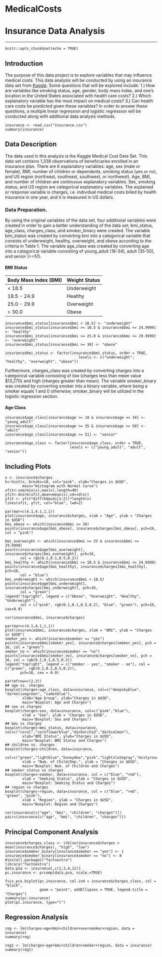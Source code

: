 # MedicalCosts
# Insurance Data Analysis
---
```{r setup, include=FALSE}
knitr::opts_chunk$set(echo = TRUE)
```
## Introduction
The purpose of this data project is to explore variables that may influence medical costs. This data analysis will be conducted by using an insurance data set from [Kaggle](www.kaggle.com/mirichoi0218/insurance). Some questions that will be explored include: 1.) How are variables like smoking status, age, gender, body mass index, and one’s location in the United States associated with health care costs? 2.) Which explanatory variable has the most impact on medical costs? 3.) Can health care costs be predicted given these variables? In order to answer these questions, a multiple linear regression and logistic regression will be conducted along with additional data analysis methods.
```{r}
insurance <- read.csv("insurance.csv")
summary(insurance)
```
## Data Description
The data used in this analysis is the Kaggle Medical Cost Data Set. This data set contains 1,338 observations of beneficiaries enrolled in an insurance plan. There are 6 explanatory variables: age, sex (male or female), BMI, number of children or dependents, smoking status (yes or no), and US region (northeast, southeast, southwest, or northwest). Age, BMI, and number of children are continuous explanatory variables. Sex, smoking status, and US region are categorical explanatory variables. The explained or response variable is charges, i.e. individual medical costs billed by health insurance in one year, and it is measured in US dollars. 
  
### Data Preparation.
By using the original variables of the data set, four additional variables were created in order to gain a better understanding of the data set; bmi_status, age_class, charges_class, and smoker_binary were created. The variable bmi_status was created by converting bmi into a categorical variable that consists of underweight, healthy, overweight, and obese according to the criteria in Table 1. The variable age_class was created by converting age into a categorical variable consisting of young_adult (18-34), adult (35-50), and senior (>=51). 

#### BMI Status  
| **Body Mass Index (BMI)** | **Weight Status** |
| -------------| ------------- |
|   < 18.5     |  Underweight  |
|  18.5 - 24.9 |    Healthy    |
| 25.0 - 29.9  |  Overweight   |
|   > 30.0     |     Obese     |

```{r, include=FALSE}
insurance$bmi_status[insurance$bmi < 18.5] <- "underweight" 
insurance$bmi_status[insurance$bmi >= 18.5 & insurance$bmi <= 24.9999] <- "healthy" 
insurance$bmi_status[insurance$bmi >= 25.0 & insurance$bmi <= 29.9999] <- "overweight"
insurance$bmi_status[insurance$bmi >= 30] <- "obese" 

insurance$bmi_status <- factor(insurance$bmi_status, order = TRUE, 
                                  levels <- c("underweight", "healthy", "overweight", "obese"))
```

Furthermore, charges_class was created by converting charges into a categorical variable consisting of low (charges less than mean value $13,270) and high (charges greater than mean). The variable smoker_binary was created by converting smoker into a binary variable, where being a smoker equals 1 and 0 otherwise; smoker_binary will be utilized in the logistic regression section. 
  
 #### Age Class
```{r, include=FALSE}
insurance$age_class[insurance$age >= 18 & insurance$age <= 34] <- "young_adult"
insurance$age_class[insurance$age >= 35 & insurance$age <= 50] <- "adult"
insurance$age_class[insurance$age >= 51] <- "senior"

insurance$age_class <- factor(insurance$age_class, order = TRUE, 
                              levels <- c("young_adult", "adult", "senior"))
```

## Including Plots

```{r, echo=FALSE}
x <- insurance$charges
h<-hist(x, breaks=10, col="pink", xlab="Charges in $USD",
        main="Histogram with Normal Curve")
xfit<-seq(min(x),max(x),length=40)
yfit<-dnorm(xfit,mean=mean(x),sd=sd(x))
yfit <- yfit*diff(h$mids[1:2])*length(x)
lines(xfit, yfit, col="blue", lwd=2)
```

```{r, echo=FALSE}
par(mar=c(4.1,4.1,1,1))
plot(insurance$age, insurance$charges, xlab = "Age", ylab = "Charges in $USD")
bmi_obese <- which(insurance$bmi >= 30)
points(insurance$age[bmi_obese], insurance$charges[bmi_obese], pch=16, col = "pink")

bmi_overweight <- which(insurance$bmi >= 25 & insurance$bmi <= 29.9999)
points(insurance$age[bmi_overweight], insurance$charges[bmi_overweight], pch=16, 
       col = rgb(0.1,0.1,0.5,0.2))
bmi_healthy <- which(insurance$bmi >= 18.5 & insurance$bmi <= 24.9999)
points(insurance$age[bmi_healthy], insurance$charges[bmi_healthy], pch=16,
       col = "blue")
bmi_underweight <- which(insurance$bmi < 18.5)
points(insurance$age[bmi_underweight], insurance$charges[bmi_underweight], pch=16,
       col = "green")
legend("topright", legend = c("Obese", "Overweight", "Healthy", "Underweight"), 
       col = c("pink", rgb(0.1,0.1,0.5,0.2), "blue", "green"), pch=16, cex=0.9)
```

```{r}
cor(insurance$bmi, insurance$charges)
```

```{r}
par(mar=c(4.1,4.1,1,1))
plot(insurance$bmi, insurance$charges, xlab = "BMI", ylab = "Charges in $USD")
smoker_yes <- which(insurance$smoker == "yes")
points(insurance$bmi[smoker_yes], insurance$charges[smoker_yes], pch = 16, col = "green")
smoker_no <- which(insurance$smoker == "no")
points(insurance$bmi[smoker_no], insurance$charges[smoker_no], pch = 16, col = rgb(0.1,0.1,0.5,0.2))
legend("topright", legend = c("smoker - yes", "smoker - no"), col = c("green", rgb(0.1,0.1,0.5,0.2)), 
       pch=16, cex = 0.9)
```

```{r, echo=FALSE}
par(mfrow=c(2,3))
## age vs. charges
boxplot(charges~age_class, data=insurance, col=c("deepskyblue", "darkolivegreen", "cadetblue"),
        xlab="Age Group", ylab="Charges in $USD", 
        main="Boxplot: Age and Charges")
## sex vs charges
boxplot(charges~sex, data=insurance, col=c("pink","blue"),
        xlab = "Sex", ylab = "Charges in $USD", 
        main="Boxplot: Sex and Charges")
## bmi vs charges
boxplot(charges~bmi_status, data=insurance, col=c("coral","cornflowerblue","darkorchid","darksalmon"),
        xlab="BMI Status", ylab="Charges in $USD",
        main="Boxplot: BMI Status and Charges")
## children vs. charges 
boxplot(charges~children, data=insurance, 
        col=c("green","lightblue","honeydew","pink","lightslategray","mistyrose"), 
        xlab = "Num. of Child/Dep.", ylab = "Charges in $USD",
        main="Boxplot: Num. of Children and Charges")
## smoker status vs charges
boxplot(charges~smoker, data=insurance, col = c("blue", "red"), 
        xlab = "Smoking Status", ylab = "Charges in $USD",
        main="Boxplot: Smoking Status and Charges")
## region vs charges
boxplot(charges~region, data=insurance, col = c("blue", "red", "green", "pink"),
        xlab = "Region", ylab = "Charges in $USD",
        main="Boxplot: Region and Charges")
```

```{r}
cor(insurance[c("age", "bmi", "children", "charges")])
pairs(insurance[c("age", "bmi", "children", "charges")])
```

## Principal Component Analysis
```{r, echo=FALSE}
insurance$charges_class <- ifelse(insurance$charges > mean(insurance$charges), "high", "low")
insurance$smoker_binary[insurance$smoker == "yes"] <- 1
insurance$smoker_binary[insurance$smoker == "no"] <- 0
#install.packages("factoextra")
library("factoextra")
data.psa <- insurance[,c(1,3,4,11)]
pc.insurance <- prcomp(data.psa, scale.=TRUE)

fviz_pca_biplot(pc.insurance, col.ind = insurance$charges_class, col = "black",
                geom = "point", addEllipses = TRUE, legend.title = "Charges")
summary(pc.insurance)
plot(pc.insurance, type="l")
```

## Regression Analysis
```{r}
reg <- lm(charges~age+bmi+children+sex+smoker+region, data = insurance)
summary(reg)

reg1 <- lm(charges~age+bmi+children+smoker+region, data = insurance)
summary(reg1)
```

